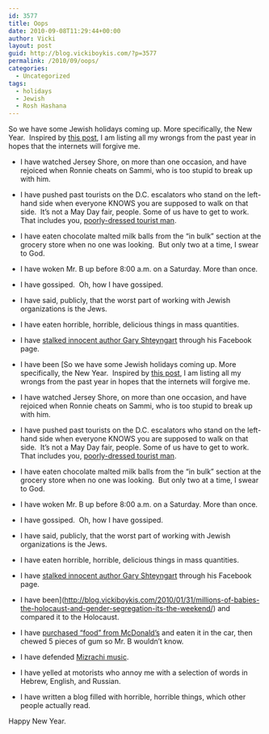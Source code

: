 ```yaml
---
id: 3577
title: Oops
date: 2010-09-08T11:29:44+00:00
author: Vicki
layout: post
guid: http://blog.vickiboykis.com/?p=3577
permalink: /2010/09/oops/
categories:
  - Uncategorized
tags:
  - holidays
  - Jewish
  - Rosh Hashana
---
```

So we have some Jewish holidays coming up. More specifically, the New Year.  Inspired by [this post](http://www.frumsatire.net/2010/09/07/before-rosh-hashanah-i-hope-you-will-forgive-me/), I am listing all my wrongs from the past year in hopes that the internets will forgive me.

  * I have watched Jersey Shore, on more than one occasion, and have rejoiced when Ronnie cheats on Sammi, who is too stupid to break up with him.
  * I have pushed past tourists on the D.C. escalators who stand on the left-hand side when everyone KNOWS you are supposed to walk on that side.  It&#8217;s not a May Day fair, people. Some of us have to get to work. That includes you, [poorly-dressed tourist man](http://www.suburbansweetheart.com/2010/08/stuff-tourists-like-part-iv.html).
  * I have eaten chocolate malted milk balls from the &#8220;in bulk&#8221; section at the grocery store when no one was looking.  But only two at a time, I swear to God.
  * I have woken Mr. B up before 8:00 a.m. on a Saturday. More than once.
  * I have gossiped.  Oh, how I have gossiped.
  * I have said, publicly, that the worst part of working with Jewish organizations is the Jews.
  * I have eaten horrible, horrible, delicious things in mass quantities.
  * I have [stalked innocent author Gary Shteyngart](http://blog.vickiboykis.com/2010/07/28/gary-shteyngart-kind-of-acknowledges-me-on-facebook/) through his Facebook page.
  * I have been [So we have some Jewish holidays coming up. More specifically, the New Year.  Inspired by [this post](http://www.frumsatire.net/2010/09/07/before-rosh-hashanah-i-hope-you-will-forgive-me/), I am listing all my wrongs from the past year in hopes that the internets will forgive me.

  * I have watched Jersey Shore, on more than one occasion, and have rejoiced when Ronnie cheats on Sammi, who is too stupid to break up with him.
  * I have pushed past tourists on the D.C. escalators who stand on the left-hand side when everyone KNOWS you are supposed to walk on that side.  It&#8217;s not a May Day fair, people. Some of us have to get to work. That includes you, [poorly-dressed tourist man](http://www.suburbansweetheart.com/2010/08/stuff-tourists-like-part-iv.html).
  * I have eaten chocolate malted milk balls from the &#8220;in bulk&#8221; section at the grocery store when no one was looking.  But only two at a time, I swear to God.
  * I have woken Mr. B up before 8:00 a.m. on a Saturday. More than once.
  * I have gossiped.  Oh, how I have gossiped.
  * I have said, publicly, that the worst part of working with Jewish organizations is the Jews.
  * I have eaten horrible, horrible, delicious things in mass quantities.
  * I have [stalked innocent author Gary Shteyngart](http://blog.vickiboykis.com/2010/07/28/gary-shteyngart-kind-of-acknowledges-me-on-facebook/) through his Facebook page.
  * I have been](http://blog.vickiboykis.com/2010/01/31/millions-of-babies-the-holocaust-and-gender-segregation-its-the-weekend/) and compared it to the Holocaust.
  * I have [purchased &#8220;food&#8221; from McDonald&#8217;s](http://en.wikipedia.org/wiki/Fast_Food_Nation) and eaten it in the car, then chewed 5 pieces of gum so Mr. B wouldn&#8217;t know.
  * I have defended [Mizrachi music](http://en.wikipedia.org/wiki/Mizrahi_music).
  * I have yelled at motorists who annoy me with a selection of words in Hebrew, English, and Russian.
  * I have written a blog filled with horrible, horrible things, which other people actually read.

Happy New Year.